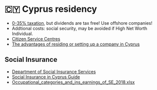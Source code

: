 # 🇨🇾 Cyprus residency

* [0-35% taxation](https://en.wikipedia.org/wiki/Taxation_in_Cyprus), but dividends are tax free! Use offshore companies!
* Addtional costs: social security, may be avoided if High Net Worth Individual.
* [Citizen Service Centres](https://cyprus-mail.com/citizen-service-centres/)
* [The advantages of residing or setting up a company in Cyprus](https://tax-free.today/blog/setting-company-cyprus/)

## Social Insurance

* [Department of Social Insurance Services](http://www.mlsi.gov.cy/mlsi/sid/sidv2.nsf/index_en/index_en?OpenDocument)
* [Social Insurance in Cyprus Guide](http://www.mlsi.gov.cy/mlsi/sid/sidv2.nsf/All/CFC7F0DD3FCB4E94C2257A170036EE4D/$file/Social%20Insurance%20in%20Cyprus.pdf)
* [Occupational_categories_and_ins_earnings_of_SE_2018.xlsx](http://www.mlsi.gov.cy/mlsi/sid/sidv2.nsf/All/327539389BB2D785C2258204003B2813?OpenDocument)
